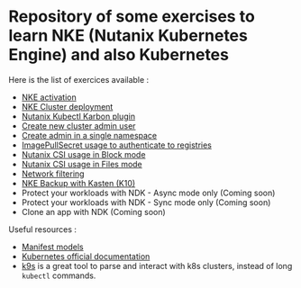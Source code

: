 # Repository of some exercises to learn NKE (Nutanix Kubernetes Engine) and also Kubernetes

Here is the list of exercices available :

- [NKE activation](./NKE_activation/)
- [NKE Cluster deployment](./NKE_installation/)
- [Nutanix Kubectl Karbon plugin](./Nutanix_karbon_plugin/)
- [Create new cluster admin user](./Create_cluster_admin_account/)
- [Create admin in a single namespace](./Create_namespace_admin/)
- [ImagePullSecret usage to authenticate to registries](./Use_Pull_Secret/)
- [Nutanix CSI usage in Block mode](./Nutanix_CSI_Block_Usage/)
- [Nutanix CSI usage in Files mode](./Nutanix_CSI_Files_Usage/)
- [Network filtering](./Pod_network_filtering/)
- [NKE Backup with Kasten (K10)](./Kasten/)
- Protect your workloads with NDK - Async mode only (Coming soon)
- Protect your workloads with NDK - Sync mode only (Coming soon)
- Clone an app with NDK (Coming soon)

Useful resources :

- [Manifest models](./Manifest_models/)
- [Kubernetes official documentation](https://kubernetes.io/docs/home/)
- [k9s](https://k9scli.io/) is a great tool to parse and interact with k8s clusters, instead of long `kubectl` commands.
